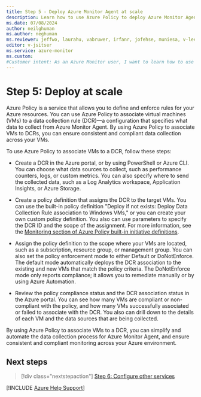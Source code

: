 ```yaml
---
title: Step 5 - Deploy Azure Monitor Agent at scale
description: Learn how to use Azure Policy to deploy Azure Monitor Agent at scale so that you can migrate from the legacy Log Analytics agent.
ms.date: 07/08/2024
author: neilghuman
ms.author: neghuman
ms.reviewer: jeffwo, laurahu, vabruwer, irfanr, jofehse, muniesa, v-leedennis
editor: v-jsitser
ms.service: azure-monitor
ms.custom: 
#Customer intent: As an Azure Monitor user, I want to learn how to use Azure Policy to deploy Azure Monitor Agent at scale so that I can migrate from the legacy Log Analytics agent.
---
```

# Step 5: Deploy at scale

Azure Policy is a service that allows you to define and enforce rules for your Azure resources. You can use Azure Policy to associate virtual machines (VMs) to a data collection rule (DCR)&mdash;a configuration that specifies what data to collect from Azure Monitor Agent. By using Azure Policy to associate VMs to DCRs, you can ensure consistent and compliant data collection across your VMs.

To use Azure Policy to associate VMs to a DCR, follow these steps:

- Create a DCR in the Azure portal, or by using PowerShell or Azure CLI. You can choose what data sources to collect, such as performance counters, logs, or custom metrics. You can also specify where to send the collected data, such as a Log Analytics workspace, Application Insights, or Azure Storage.

- Create a policy definition that assigns the DCR to the target VMs. You can use the built-in policy definition "Deploy if not exists: Deploy Data Collection Rule association to Windows VMs," or you can create your own custom policy definition. You also can use parameters to specify the DCR ID and the scope of the assignment. For more information, see the [Monitoring section of Azure Policy built-in initiative definitions](/azure/governance/policy/samples/built-in-initiatives#monitoring).

- Assign the policy definition to the scope where your VMs are located, such as a subscription, resource group, or management group. You can also set the policy enforcement mode to either Default or DoNotEnforce. The default mode automatically deploys the DCR association to the existing and new VMs that match the policy criteria. The DoNotEnforce mode only reports compliance; it allows you to remediate manually or by using Azure Automation.

- Review the policy compliance status and the DCR association status in the Azure portal. You can see how many VMs are compliant or non-compliant with the policy, and how many VMs successfully associated or failed to associate with the DCR. You also can drill down to the details of each VM and the data sources that are being collected.

By using Azure Policy to associate VMs to a DCR, you can simplify and automate the data collection process for Azure Monitor Agent, and ensure consistent and compliant monitoring across your Azure environment.

## Next steps

> [!div class="nextstepaction"]
> [Step 6: Configure other services](step-6-configure-other-services.md)

[!INCLUDE [Azure Help Support](../../../../includes/azure-help-support.md)]
